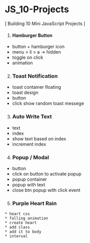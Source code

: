 # JS_10-Projects

[ Building 10 Mini JavaScript Projects ]

1. #### Hamburger Button
  * button + hamburger icon
  * menu > li > a -> hidden
  * toggle on click
  * animation

2. ### Toast Notification
  * toast container floating
  * toast design
  * button
  * click show random toast messege

3. ### Auto Write Text
  * text
  * index
  * show text based on index
  * increment index

4. ### Popup / Modal
  * button
  * click on button to activate popup
  * popup container
  * popup with text
  * close btn popup with click event

  5. ### Purple Heart Rain
    * heart css
    * falling animation
    * create heart
    * add class
    * add it to body
    * interval
